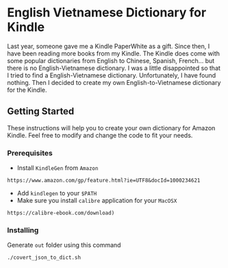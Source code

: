 # English Vietnamese Dictionary for Kindle #

Last year, someone gave me a Kindle PaperWhite as a gift. Since then, I have been reading more books from my Kindle. 
The Kindle does come with some popular dictionaries from English to Chinese, Spanish, French... 
but there is no English-Vietnamese dictionary. I was a little disappointed  so that I tried to find a English-Vietnamese
dictionary. Unfortunately, I have found nothing. Then I decided to create my own 
English-to-Vietnamese dictionary for the Kindle.      


## Getting Started

These instructions will help you to create your own dictionary for Amazon Kindle. Feel free to modify 
and change the code to fit your needs. 

### Prerequisites
  
- Install ```KindleGen``` from `Amazon`
```
https://www.amazon.com/gp/feature.html?ie=UTF8&docId=1000234621
```

- Add `kindlegen` to your `$PATH`
- Make sure you install `calibre` application for your `MacOSX` 
```
https://calibre-ebook.com/download)
``` 

### Installing
Generate ```out``` folder using this command 

```
./covert_json_to_dict.sh 

```


